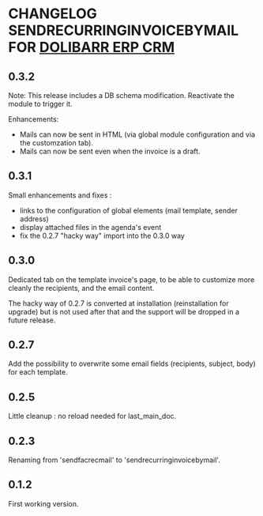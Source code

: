 # CHANGELOG SENDRECURRINGINVOICEBYMAIL FOR [DOLIBARR ERP CRM](https://www.dolibarr.org)


## 0.3.2

Note: This release includes a DB schema modification. Reactivate the module to trigger it.

Enhancements:

* Mails can now be sent in HTML (via global module configuration and via the customzation tab).
* Mails can now be sent even when the invoice is a draft.


## 0.3.1

Small enhancements and fixes :

* links to the configuration of global elements (mail template, sender address)
* display attached files in the agenda's event
* fix the 0.2.7 "hacky way" import into the 0.3.0 way

## 0.3.0
Dedicated tab on the template invoice's page, to be able to customize more cleanly the recipients, and the email content.

The hacky way of 0.2.7 is converted at installation (reinstallation for upgrade) but is not used after that and the support will be dropped in a future release.

## 0.2.7
Add the possibility to overwrite some email fields (recipients, subject, body) for each template.

## 0.2.5
Little cleanup : no reload needed for last_main_doc.

## 0.2.3
Renaming from 'sendfacrecmail' to 'sendrecurringinvoicebymail'.

## 0.1.2
First working version.

